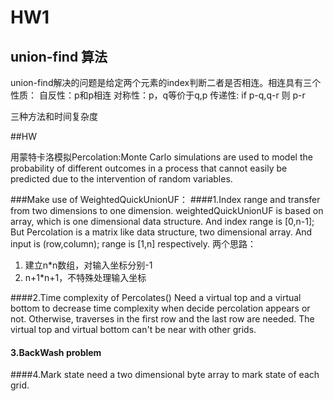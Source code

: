 # HW1
## union-find 算法
union-find解决的问题是给定两个元素的index判断二者是否相连。相连具有三个性质：
自反性：p和p相连
对称性：p，q等价于q,p
传递性: if p-q,q-r 则 p-r

三种方法和时间复杂度

##HW

用蒙特卡洛模拟Percolation:Monte Carlo simulations are used to model the probability of different outcomes in a process that cannot easily be predicted due to the intervention of random variables.

###Make use of WeightedQuickUnionUF：
####1.Index range and transfer from two dimensions to one dimension. 
weightedQuickUnionUF is based on array, which is one dimensional data structure. And index range is [0,n-1]; But Percolation is a matrix like data structure, two dimensional array. And input is (row,column); range is [1,n] respectively.
两个思路：
1. 建立n*n数组，对输入坐标分别-1
2. n+1*n+1，不特殊处理输入坐标

####2.Time complexity of Percolates()
Need a virtual top and a virtual bottom to decrease time complexity when decide percolation appears or not. Otherwise,  traverses in the first row and the last row are needed. The virtual top and virtual bottom can't be near with other grids.

#### 3.BackWash problem
####4.Mark state
need a two dimensional byte array to mark state of each grid.





